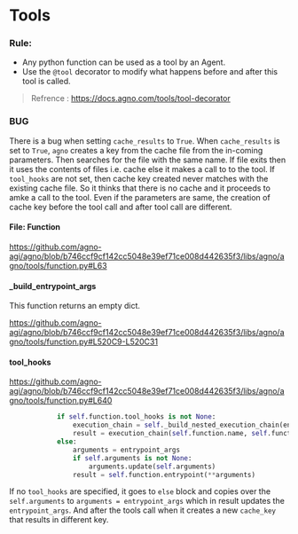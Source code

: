 # Tools

### Rule:

* Any python function can be used as a tool by an Agent.
* Use the `@tool` decorator to modify what happens before and after this tool is called.

> Refrence : https://docs.agno.com/tools/tool-decorator

### BUG

There is a bug when setting `cache_results` to `True`.
When `cache_results` is set to `True`, `agno` creates a
key from the cache file from the in-coming parameters.
Then searches for the file with the same name. If file exits then it uses the contents of files i.e. cache else it makes
a call to
to the tool.
If `tool_hooks` are not set, then cache key created never matches with the existing cache file. So it thinks that there
is no cache and it proceeds to amke a call to the tool.
Even if the parameters are same, the creation of cache key before the tool call and after tool call are different.

#### File: Function
https://github.com/agno-agi/agno/blob/b746ccf9cf142cc5048e39ef71ce008d442635f3/libs/agno/agno/tools/function.py#L63

#### _build_entrypoint_args
This function returns an empty dict. 

https://github.com/agno-agi/agno/blob/b746ccf9cf142cc5048e39ef71ce008d442635f3/libs/agno/agno/tools/function.py#L520C9-L520C31

#### tool_hooks
https://github.com/agno-agi/agno/blob/b746ccf9cf142cc5048e39ef71ce008d442635f3/libs/agno/agno/tools/function.py#L640

```python
            if self.function.tool_hooks is not None:
                execution_chain = self._build_nested_execution_chain(entrypoint_args=entrypoint_args)
                result = execution_chain(self.function.name, self.function.entrypoint, self.arguments or {})
            else:
                arguments = entrypoint_args
                if self.arguments is not None:
                    arguments.update(self.arguments)
                result = self.function.entrypoint(**arguments)
```
If no `tool_hooks` are specified, it goes to `else` block and 
copies over the `self.arguments` to `arguments = entrypoint_args` 
which in result updates the `entrypoint_args`. And after the tools call
when it creates a new `cache_key` that results in different key. 



